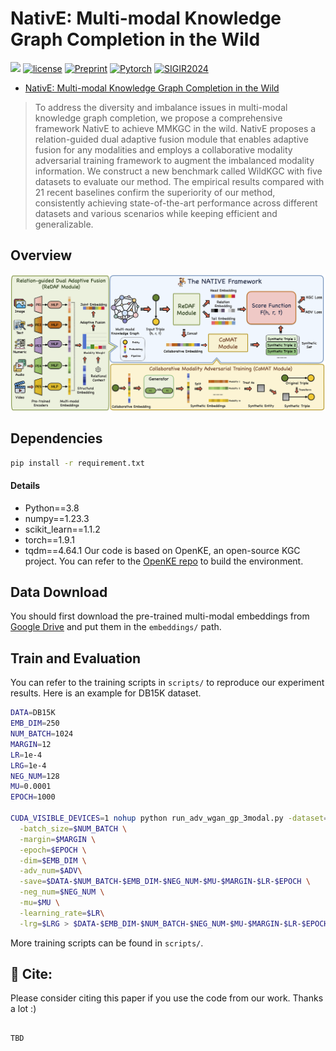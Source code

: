 # NativE: Multi-modal Knowledge Graph Completion in the Wild
![](https://img.shields.io/badge/version-1.0.1-blue)
[![license](https://img.shields.io/github/license/mashape/apistatus.svg?maxAge=2592000)](https://github.com/zjukg/NATIVE/main/LICENSE)
[![Preprint](https://img.shields.io/badge/Preprint'24-brightgreen)](https://arxiv.org)
[![Pytorch](https://img.shields.io/badge/PyTorch-%23EE4C2C.svg?e&logo=PyTorch&logoColor=white)](https://pytorch.org/)
[![SIGIR2024](https://img.shields.io/badge/SIGIR-2024-%23bd9f65?labelColor=%2377BBDD&color=3388bb)](https://sigir-2024.github.io/index.html/)
 - [NativE: Multi-modal Knowledge Graph Completion in the Wild](https://arxiv.org/)

> To address the diversity and imbalance issues in multi-modal knowledge graph completion, we propose a comprehensive framework NativE to achieve MMKGC in the wild. NativE proposes a relation-guided dual adaptive fusion module that enables adaptive fusion for any modalities and employs a collaborative modality adversarial training framework to augment the imbalanced modality information. We construct a new benchmark called WildKGC with five datasets to evaluate our method. The empirical results compared with 21 recent baselines confirm the superiority of our method, consistently achieving state-of-the-art performance across different datasets and various scenarios while keeping efficient and generalizable.

## Overview
![model](resource/model.png)

## Dependencies
```bash
pip install -r requirement.txt
```

#### Details
- Python==3.8
- numpy==1.23.3
- scikit_learn==1.1.2
- torch==1.9.1
- tqdm==4.64.1
Our code is based on OpenKE, an open-source KGC project. You can refer to the [OpenKE repo](https://github.com/thunlp/OpenKE) to build the environment.

## Data Download
You should first download the pre-trained multi-modal embeddings from [Google Drive](https://drive.google.com/drive/folders/191u4WhT_7P9Ze8Q9N3U3rdr8IWEKYMry?usp=sharing) and put them in the `embeddings/` path.

## Train and Evaluation
You can refer to the training scripts in `scripts/` to reproduce our experiment results. Here is an example for DB15K dataset.

```bash
DATA=DB15K
EMB_DIM=250
NUM_BATCH=1024
MARGIN=12
LR=1e-4
LRG=1e-4
NEG_NUM=128
MU=0.0001
EPOCH=1000

CUDA_VISIBLE_DEVICES=1 nohup python run_adv_wgan_gp_3modal.py -dataset=$DATA \
  -batch_size=$NUM_BATCH \
  -margin=$MARGIN \
  -epoch=$EPOCH \
  -dim=$EMB_DIM \
  -adv_num=$ADV\
  -save=$DATA-$NUM_BATCH-$EMB_DIM-$NEG_NUM-$MU-$MARGIN-$LR-$EPOCH \
  -neg_num=$NEG_NUM \
  -mu=$MU \
  -learning_rate=$LR\
  -lrg=$LRG > $DATA-$EMB_DIM-$NUM_BATCH-$NEG_NUM-$MU-$MARGIN-$LR-$EPOCH.txt &
```

More training scripts can be found in `scripts/`.



## 🤝 Cite:
Please consider citing this paper if you use the code from our work.
Thanks a lot :)

```bigquery

TBD

```